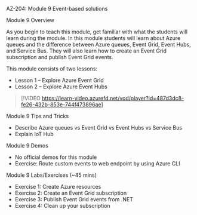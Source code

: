 


AZ-204: Module 9 Event-based solutions 

Module 9 Overview 

As you begin to teach this module, get familiar with what the students will learn during the module. In this module students will learn about Azure queues and the difference between Azure queues, Event Grid, Event Hubs, and Service Bus. They will also learn how to create an Event Grid subscription and publish Event Grid events. 

This module consists of two lessons: 

- Lesson 1 – Explore Azure Event Grid 
- Lesson 2 – Explore Azure Event Hubs 

> [!VIDEO https://learn-video.azurefd.net/vod/player?id=487d3dc8-fe26-432b-853e-744f473896ae]

Module 9 Tips and Tricks 

- Describe Azure queues vs Event Grid vs Event Hubs vs Service Bus 
- Explain IoT Hub 

Module 9 Demos 

- No official demos for this module 
- Exercise: Route custom events to web endpoint by using Azure CLI 

Module 9 Labs/Exercises (~45 mins) 

- Exercise 1: Create Azure resources 
- Exercise 2: Create an Event Grid subscription 
- Exercise 3: Publish Event Grid events from .NET 
- Exercise 4: Clean up your subscription 

